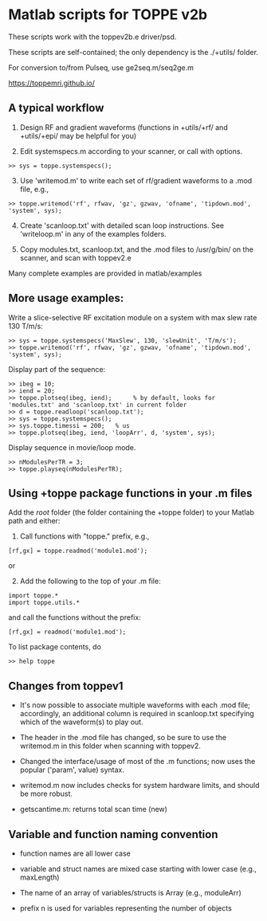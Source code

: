 # Matlab scripts for TOPPE v2b

These scripts work with the toppev2b.e driver/psd.

These scripts are self-contained; the only dependency is the ./+utils/ folder.

For conversion to/from Pulseq, use ge2seq.m/seq2ge.m

https://toppemri.github.io/


## A typical workflow

1. Design RF and gradient waveforms (functions in +utils/+rf/ and +utils/+epi/ may be helpful for you)

2. Edit systemspecs.m according to your scanner, or call with options.
```
>> sys = toppe.systemspecs();
```

3. Use 'writemod.m' to write each set of rf/gradient waveforms to a .mod file, e.g.,
```
>> toppe.writemod('rf', rfwav, 'gz', gzwav, 'ofname', 'tipdown.mod', 'system', sys);
```

4. Create 'scanloop.txt' with detailed scan loop instructions.
   See 'writeloop.m' in any of the examples folders.

5. Copy modules.txt, scanloop.txt, and the .mod files to /usr/g/bin/ on the scanner, and scan with toppev2.e

Many complete examples are provided in matlab/examples


## More usage examples:

Write a slice-selective RF excitation module on a system with max slew rate 130 T/m/s:
```
>> sys = toppe.systemspecs('MaxSlew', 130, 'slewUnit', 'T/m/s');
>> toppe.writemod('rf', rfwav, 'gz', gzwav, 'ofname', 'tipdown.mod', 'system', sys);
```

Display part of the sequence:
```
>> ibeg = 10;
>> iend = 20;
>> toppe.plotseq(ibeg, iend);      % by default, looks for 'modules.txt' and 'scanloop.txt' in current folder
>> d = toppe.readloop('scanloop.txt');
>> sys = toppe.systemspecs();
>> sys.toppe.timessi = 200;   % us
>> toppe.plotseq(ibeg, iend, 'loopArr', d, 'system', sys);
```

Display sequence in movie/loop mode.
```
>> nModulesPerTR = 3;
>> toppe.playseq(nModulesPerTR);
```

## Using +toppe package functions in your .m files

Add the *root* folder (the folder containing the +toppe folder) to your Matlab path and either:

1. Call functions with "toppe." prefix, e.g.,
```
[rf,gx] = toppe.readmod('module1.mod');
```

or

2. Add the following to the top of your .m file:
```
import toppe.*
import toppe.utils.*
```
and call the functions without the prefix:
```
[rf,gx] = readmod('module1.mod');
```

To list package contents, do
```
>> help toppe
```

## Changes from toppev1

* It's now possible to associate multiple waveforms with each .mod file; accordingly, an additional column is required in scanloop.txt specifying which of the waveform(s) to play out.

* The header in the .mod file has changed, so be sure to use the writemod.m in this folder when scanning with toppev2.

* Changed the interface/usage of most of the .m functions; now uses the popular ('param', value) syntax.

* writemod.m now includes checks for system hardware limits, and should be more robust.

* getscantime.m: returns total scan time (new)

## Variable and function naming convention

* function names are all lower case

* variable and struct names are mixed case starting with lower case (e.g., maxLength)

* The name of an array of variables/structs is <variable name>Array (e.g., moduleArr)

* prefix n is used for variables representing the number of objects

